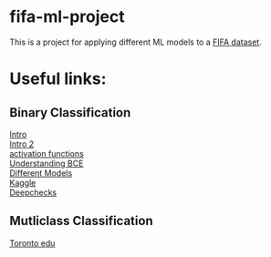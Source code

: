 # fifa-ml-project
This is a project for applying different ML models to a [FIFA dataset](https://www.kaggle.com/stefanoleone992/fifa-22-players-lineup-visualization-and-more).


# Useful links: 

## Binary Classification 

[Intro](https://medium.com/analytics-vidhya/pytorch-for-deep-learning-binary-classification-logistic-regression-382abd97fb43) <br />
[Intro 2](https://towardsdatascience.com/pytorch-tabular-binary-classification-a0368da5bb89) <br />
[activation functions](https://machinelearningknowledge.ai/pytorch-activation-functions-relu-leaky-relu-sigmoid-tanh-and-softmax)  <br />
[Understanding BCE](https://towardsdatascience.com/understanding-binary-cross-entropy-log-loss-a-visual-explanation-a3ac6025181a) <br />
[Different Models](https://www.pycaret.org/tutorials/html/CLF101.html) <br />
[Kaggle](https://www.kaggle.com/code/ryanholbrook/binary-classification/tutorial) <br />
[Deepchecks](https://deepchecks.com/glossary/binary-classification/) <br />

## Mutliclass Classification 

[Toronto edu](https://www.cs.toronto.edu/~lczhang/321/tut/tut04.pdf)

